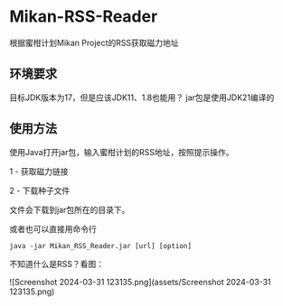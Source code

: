 # Mikan-RSS-Reader
根据蜜柑计划Mikan Project的RSS获取磁力地址

## 环境要求
目标JDK版本为17，但是应该JDK11、1.8也能用？
jar包是使用JDK21编译的

## 使用方法
使用Java打开jar包，输入蜜柑计划的RSS地址，按照提示操作。

1 - 获取磁力链接

2 - 下载种子文件

文件会下载到jar包所在的目录下。

或者也可以直接用命令行

```shell
java -jar Mikan_RSS_Reader.jar [url] [option]
```

不知道什么是RSS？看图：

![Screenshot 2024-03-31 123135.png](assets/Screenshot 2024-03-31 123135.png)